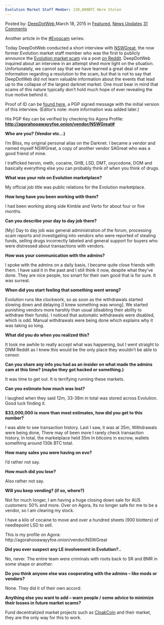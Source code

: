 ```yaml
---
Evolution Market Staff Member: 130,000BTC Were Stolen
---
```

<article class="post-listing post-9548 post type-post status-publish format-standard has-post-thumbnail hentry  tag-evoscam">
<div class="post-inner">
<span>Posted by: <a href="https://www.deepdotweb.com/author/admin/" title="">DeepDotWeb </a></span>
<span>March 18, 2015</span>
<span>in <a href="https://www.deepdotweb.com/category/deepdot-news/" rel="category tag">Featured</a>, <a href="https://www.deepdotweb.com/category/news-updates/" rel="category tag">News Updates</a></span>
<span><a href="https://www.deepdotweb.com/2015/03/18/interview-with-nswgreat-evolution-staff-member/#comments">31 Comments</a></span>


<p>Another article in the <a href="http://www.deepdotweb.com/tag/evoscam/">#Evoscam</a> series:</p>
<p>Today DeepDotWeb conducted a short interview with <a href="http://www.reddit.com/user/NSWGreat">NSWGreat,</a> the now former Evolution market staff member who was the first to publicly announce the <a href="http://www.deepdotweb.com/2015/03/18/evolution-marketplace-exit-scam-biggest-exist-scam-ever/">Evolution market scam</a> via a post <a href="http://www.reddit.com/r/DarkNetMarkets/comments/2zeuxo/complaintwarning_evolution_admins_exit_scamming/">on Reddit</a>. DeepDotWeb inquired about an interview in an attempt shed more light on the situation. Unfortunately, we cannot say that we have learned a great deal of new information regarding a resolution to the scam, but that is not to say that DeepDotWeb did not learn valuable information about the events that lead up to the collapse of the largest darknet market. One must bear in mind that scams of this nature typically don’t hold much hope of ever revealing the true motive behind it.</p>
<p>Proof of ID can be <a href="http://pastebin.com/GnEqLjLv">found here</a>, a PGP signed message with the initial version of this interview. (Editor’s note: more information was added later.)</p>
<p>His PGP Key can be verified by checking his Agora Profile: <a href="http://agorahooawayyfoe.onion/vendor/NSWGreat#"><b>http://agorahooawayyfoe.onion/vendor/NSWGreat#</b></a></p>
<p><b>Who are you? (Vendor etc…)</b></p>
<p>I’m Bliss, my original personal alias on the Darknet. I became a vendor and named myself NSWGreat, a copy of another vendor SAGreat who was a good friend of mine.</p>
<p>I trafficked heroin, meth, cocaine, GHB, LSD, DMT, oxycodone, DOM and basically everything else you can probably think of when you think of drugs.</p>
<p><b>What was your role on Evolution marketplace?</b></p>
<p>My official job title was public relations for the Evolution marketplace.</p>
<p><b>How long have you been working with them?</b></p>
<p>I had been working along side Kimble and Verto for about four or five months.</p>
<p><b>Can you describe your day to day job there?</b></p>
    [My] Day to day job was general administration of the forum, processing scam reports and investigating into vendors who were reported of stealing funds, selling drugs incorrectly labeled and general support for buyers who were distressed about transactions with vendors.</p>
<p><b>How was your communication with the admins?</b></p>
<p>I spoke with the admins on a daily basis, I became quite close friends with them. I have said it in the past and I still think it now, despite what they’ve done. They are nice people, too smart for their own good that is for sure. It was surreal.</p>
<p><b>When did you start feeling that something went wrong?</b></p>
<p>Evolution runs like clockwork, so as soon as the withdrawals started slowing down and delaying [I knew something was wrong]. We started punishing vendors more harshly than usual (disabling their ability to withdraw their funds). I noticed that automatic withdrawals were disabled, which is odd. Manual withdrawals were being done which explains why it was taking so long.</p>
<p><b>What did you do when you realized this?</b></p>
<p>It took me awhile to really accept what was happening, but I went straight to DNM Reddit as I knew this would be the only place they wouldn’t be able to censor.</p>
<p><b>Can you share any info you had as an insider on what made the admins cam at this time? (maybe they got hacked or something.)</b></p>
<p>It was time to get out. It is terrifying running these markets.</p>
<p><b>Can you estimate how much was lost?</b></p>
<p>I laughed when they said 12m, 33-38m in total was stored across Evolution. Good luck finding it.</p>
<p><b>$33,000,000 is more than most estimates, how did you get to this number?</b></p>
<p>I was able to see transaction history. Last I saw, it was at 35m, Withdrawals were being done, There may of been more I rarely check transaction history, In total, the marketplace held 35m In bitcoins in escrow, wallets something around 130k BTC total.</p>
<p><b>How many sales you were having on evo?</b></p>
<p>I’d rather not say.</p>
<p><b>How much did you lose?</b></p>
<p>Also rather not say.</p>
<p><b>Will you keep vending? (if so, where?)</b></p>
<p>Not for much longer, I am having a huge closing down sale for AUS customers: 50% and more. Over on Agora, Its no longer safe for me to be a vendor, so I am clearing my stock.</p>
<p>I have a kilo of cocaine to move and over a hundred sheets (900 blotters) of needlepoint LSD to sell.</p>
<p>This is my profile on Agora: http://agorahooawayyfoe.onion/vendor/NSWGreat</p>
<p><b>Did you ever suspect any LE involvement in Evolution?..</b></p>
<p>No, never. The entire team were criminals with roots back to SR and BMR in some shape or another.</p>
<p><b>Do you think anyone else was cooperating with the admins – like mods or vendors?</b></p>
<p>None. They did it of their own accord.</p>
<p><b>Anything else you want to add – warn people / some advice to minimize their losses in future market scams?</b></p>
<p>Fund decentralized market projects such as <a href="http://www.deepdotweb.com/2014/07/17/cloakcoin-promises-holy-grail-cryptocurrency-anonymity/">CloakCoin</a> and their market, they are the only way for this to work.</p>
</div>
<span style="display:none"><a href="https://www.deepdotweb.com/tag/evoscam/" rel="tag">Evoscam</a></span> <span style="display:none" class="updated">2015-03-18</span>
<div style="display:none" class="vcard author" itemprop="author" itemscope itemtype="http://schema.org/Person"><strong class="fn" itemprop="name">